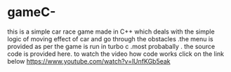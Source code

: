 # gameC-
this is a simple car race game made in C++ which deals with the simple logic of moving effect of car and go through the obstacles .the menu is provided as per the game is run in turbo c .most probabally .
the source code is provided here.
to watch the video how code works click on the link below 
https://www.youtube.com/watch?v=lUnfKGb5eak
